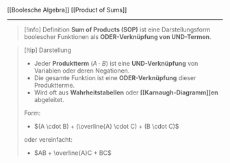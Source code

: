 [[Boolesche Algebra]]
[[Product of Sums]]

---

> [!info] Definition
> **Sum of Products (SOP)** ist eine Darstellungsform boolescher Funktionen als **ODER-Verknüpfung von UND-Termen**.

> [!tip] Darstellung
> - Jeder **Produktterm** ($A \cdot B$) ist eine **UND-Verknüpfung** von Variablen oder deren Negationen.
> - Die gesamte Funktion ist eine **ODER-Verknüpfung** dieser Produktterme.
> - Wird oft aus **Wahrheitstabellen** oder **[[Karnaugh-Diagramm]]en** abgeleitet.
> 
>Form:
> - $(A \cdot B) + (\overline{A} \cdot C) + (B \cdot C)$
> 
> oder vereinfacht:
> - $AB + \overline{A}C + BC$

